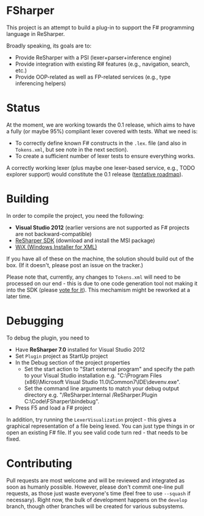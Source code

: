 FSharper
========
This project is an attempt to build a plug-in to support the F# programming language in ReSharper.

Broadly speaking, its goals are to:

* Provide ReSharper with a PSI (lexer+parser+inference engine)
* Provide integration with existing R# features (e.g., navigation, search, etc.)
* Provide OOP-related as well as FP-related services (e.g., type inferencing helpers)

Status
======
At the moment, we are working towards the 0.1 release, which aims to have a fully (or maybe 95%) compliant lexer covered with tests. What we need is:

* To correctly define known F# constructs in the `.lex`. file (and also in `Tokens.xml`, but see note in the next section).
* To create a sufficient number of lexer tests to ensure everything works.

A correctly working lexer (plus maybe one lexer-based service, e.g., TODO explorer support) would constitute the 0.1 release ([tentative roadmap](https://github.com/JetBrains/FSharper/wiki/Roadmap)).

Building
========
In order to compile the project, you need the following:

* **Visual Studio 2012** (earlier versions are not supported as F# projects are not backward-compatible)
* [ReSharper SDK](http://www.jetbrains.com/resharper/download/index.html) (download and install the MSI package)
* [WiX (Windows Installer for XML)](http://wix.sourceforge.net/)

If you have all of these on the machine, the solution should build out of the box. (If it doesn't, please post an issue on the tracker.)

Please note that, currently, any changes to `Tokens.xml` will need to be processed on our end - this is due to one code generation tool not making it into the SDK (please [vote for it](http://youtrack.jetbrains.com/issue/RSRP-318622)). This mechamism might be reworked at a later time.

Debugging
=========
To debug the plugin, you need to

 * Have **ReSharper 7.0** installed for Visual Studio 2012
 * Set `Plugin` project as StartUp project
 * In the Debug section of the project properties
    * Set the start action to "Start external program" and specify the path to your Visual Studio installation e.g. "C:\Program Files (x86)\Microsoft Visual Studio 11.0\Common7\IDE\devenv.exe".
    * Set the command line arguments to match your debug output directory e.g. "/ReSharper.Internal /ReSharper.Plugin C:\Code\FSharper\bindebug".
 * Press F5 and load a F# project

In addition, try running the `LexerVisualization` project - this gives a graphical representation of a file being lexed. You can just type things in or open an existing F# file. If you see valid code turn red - that needs to be fixed.

Contributing
============
Pull requests are most welcome and will be reviewed and integrated as soon as humanly possible. However, please don't commit one-line pull requests, as those just waste everyone's time (feel free to use `--squash` if necessary).
Right now, the bulk of development happens on the `develop` branch, though other branches will be created for various subsystems.
